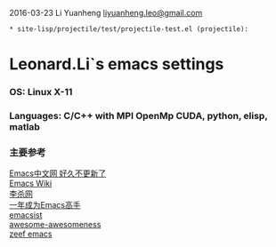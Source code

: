 2016-03-23  Li Yuanheng  <liyuanheng.leo@gmail.com>

	* site-lisp/projectile/test/projectile-test.el (projectile): 

Leonard.Li`s emacs settings  
===================================  

### OS: Linux X-11
### Languages: C/C++ with MPI OpenMp CUDA, python, elisp, matlab 

### 主要参考

[Emacs中文网 好久不更新了](http://www.emacser.com/emacs-resource.htm)<br />
[Emacs Wiki](http://www.emacswiki.org/)<br />
[李杀网](http://xahlee.org/)<br />
[一年成为Emacs高手](http://blog.csdn.net/redguardtoo/article/details/7222501/)<br />
[emacsist](http://www.emacsist.com/)<br />
[awesome-awesomeness](https://github.com/bayandin/awesome-awesomeness/)<br />
[zeef emacs](https://emacs.zeef.com/ehartc/)<br />
